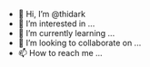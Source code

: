 - 👋 Hi, I’m @thidark
- 👀 I’m interested in ...
- 🌱 I’m currently learning ...
- 💞️ I’m looking to collaborate on ...
- 📫 How to reach me ...

<!---
thidark/thidark is a ✨ special ✨ repository because its `README.md` (this file) appears on your GitHub profile.
You can click the Preview link to take a look at your changes.
--->
